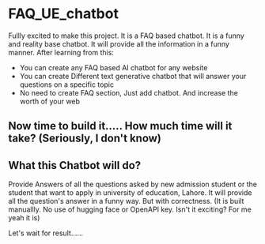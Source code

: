 # FAQ_UE_chatbot
Fullly excited to make this project. It is a FAQ based chatbot. It is a funny and reality base chatbot. It will provide all the information in a funny manner. After learning from this: 
- You can create any FAQ based AI chatbot for any website
- You can create Different text generative chatbot that will answer your questions on a specific topic
- No need to create FAQ section, Just add chatbot. And increase the worth of your web
  
 Now time to build it.....
 How much time will it take? (Seriously, I don't know)
  ---
## What this Chatbot will do?
  Provide Answers of all the questions asked by new admission student or the student that want to apply in university of education, Lahore.
  It will provide all the question's answer in a funny way. But with correctness. (It is built manuallly. No use of hugging face or OpenAPI key. Isn't it exciting? For me yeah it is)

Let's wait for result......
